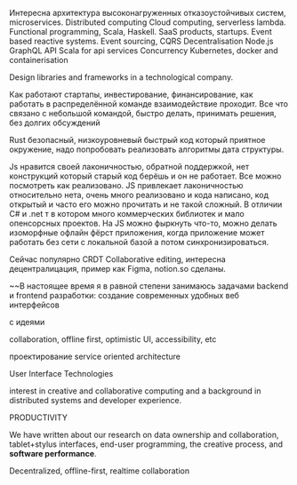 Интересна 
архитектура высоконагруженных отказоустойчивых систем, microservices.
Distributed computing
Cloud computing, serverless lambda.
Functional programming, Scala, Haskell.
SaaS products, startups. 
Event based reactive systems. Event sourcing, CQRS
Decentralisation
Node.js
GraphQL
API
Scala for api services
Concurrency 
Kubernetes, docker and containerisation

Design libraries and frameworks in a technological company.

Как работают стартапы, инвестирование, финансирование, как работать в распределённой команде взаимодействие проходит. Все что связано с небольшой командой, быстро делать, принимать решения, без долгих обсуждений

Rust безопасный, низкоуровневый быстрый код который приятное окружение, надо попробовать реализовать алгоритмы дата структуры.

Js нравится своей лаконичностью, обратной поддержкой, нет конструкций который старый код берёшь и он не работает. Все можно посмотреть как реализовано. JS привлекает лаконичностью относительно нета, очень много реализовано и кода написано, код открытый и часто его можно прочитать и не такой сложный. В отличии C# и .net т в котором много коммерческих библиотек и мало опенсорсных проектов. На JS можно фыркнуть что-то, можно делать изоморфные офлайн фёрст приложения, когда приложение может работать без сети с локальной базой а потом синхронизироваться. 

Сейчас популярно CRDT Collaborative editing, интересна децентралицация,  пример как Figma, notion.so сделаны.


~~В настоящее время я в равной степени занимаюсь задачами backend и frontend разработки: создание современных удобных веб интерфейсов 

с идеями 

collaboration, offline first, optimistic UI, accessibility, etc

проектирование service oriented architecture


User Interface Technologies

interest in creative and collaborative computing and a background in distributed systems and developer experience.

PRODUCTIVITY

We have written about our research on data ownership and collaboration, tablet+stylus interfaces, end-user programming, the creative process, and **software performance**.

Decentralized, offline-first, realtime collaboration

